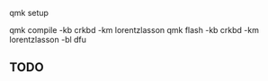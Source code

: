 qmk setup

qmk compile -kb crkbd -km lorentzlasson
qmk flash -kb crkbd -km lorentzlasson -bl dfu

## TODO
